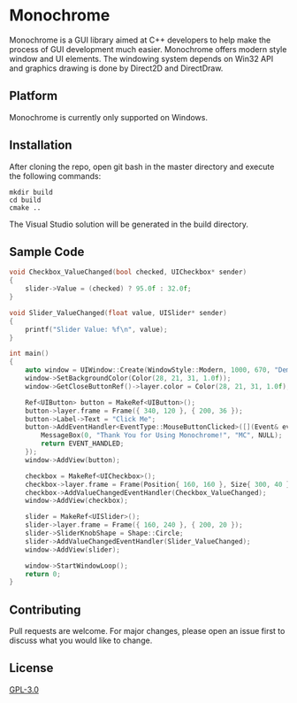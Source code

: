 # Monochrome

Monochrome is a GUI library aimed at C++ developers to help make the process of GUI development much easier. Monochrome offers modern style window and UI elements.
The windowing system depends on Win32 API and graphics drawing is done by Direct2D and DirectDraw.

## Platform
Monochrome is currently only supported on Windows.

## Installation

After cloning the repo, open git bash in the master directory and execute the following commands:
```
mkdir build
cd build
cmake ..
```

The Visual Studio solution will be generated in the build directory.

## Sample Code

```cpp
void Checkbox_ValueChanged(bool checked, UICheckbox* sender)
{
	slider->Value = (checked) ? 95.0f : 32.0f;
}

void Slider_ValueChanged(float value, UISlider* sender)
{
	printf("Slider Value: %f\n", value);
}

int main()
{
	auto window = UIWindow::Create(WindowStyle::Modern, 1000, 670, "Demo App");
	window->SetBackgroundColor(Color(28, 21, 31, 1.0f));
	window->GetCloseButtonRef()->layer.color = Color(28, 21, 31, 1.0f);

	Ref<UIButton> button = MakeRef<UIButton>();
	button->layer.frame = Frame({ 340, 120 }, { 200, 36 });
	button->Label->Text = "Click Me";
	button->AddEventHandler<EventType::MouseButtonClicked>([](Event& evt, UIView* sender) -> bool {
		MessageBox(0, "Thank You for Using Monochrome!", "MC", NULL);
		return EVENT_HANDLED; 
	});
	window->AddView(button);

	checkbox = MakeRef<UICheckbox>();
	checkbox->layer.frame = Frame(Position{ 160, 160 }, Size{ 300, 40 });
	checkbox->AddValueChangedEventHandler(Checkbox_ValueChanged);
	window->AddView(checkbox);

	slider = MakeRef<UISlider>();
	slider->layer.frame = Frame({ 160, 240 }, { 200, 20 });
	slider->SliderKnobShape = Shape::Circle;
	slider->AddValueChangedEventHandler(Slider_ValueChanged);
	window->AddView(slider);

	window->StartWindowLoop();
	return 0;
}
```

## Contributing
Pull requests are welcome. For major changes, please open an issue first to discuss what you would like to change.

## License
[GPL-3.0](https://www.gnu.org/licenses/gpl-3.0.en.html)
